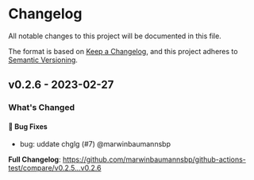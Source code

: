 # Changelog

All notable changes to this project will be documented in this file.

The format is based on [Keep a Changelog](https://keepachangelog.com/en/1.0.0/),
and this project adheres to [Semantic Versioning](https://semver.org/spec/v2.0.0.html).

## v0.2.6 - 2023-02-27

### What's Changed

#### 🐛 Bug Fixes

- bug: uddate chglg (#7) @marwinbaumannsbp

**Full Changelog**: https://github.com/marwinbaumannsbp/github-actions-test/compare/v0.2.5...v0.2.6

